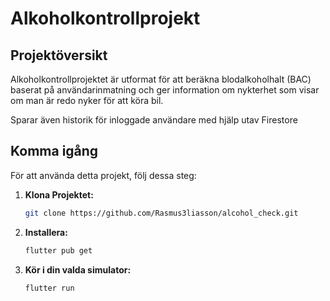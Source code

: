 # Alkoholkontrollprojekt

## Projektöversikt

Alkoholkontrollprojektet är utformat för att beräkna blodalkoholhalt (BAC) baserat på användarinmatning och ger information om nykterhet som visar om man är redo nyker för att köra bil.

Sparar även historik för inloggade användare med hjälp utav Firestore

## Komma igång

För att använda detta projekt, följ dessa steg:

1. **Klona Projektet:**
   ```bash
   git clone https://github.com/Rasmus3liasson/alcohol_check.git

2. **Installera:**
   ```bash
   flutter pub get
3. **Kör i din valda simulator:**
   ```bash
   flutter run     
   
